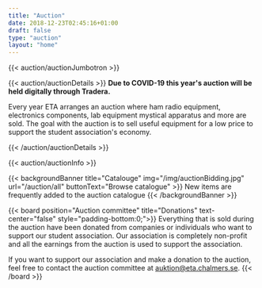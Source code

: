 ```yaml
---
title: "Auction"
date: 2018-12-23T02:45:16+01:00
draft: false
type: "auction"
layout: "home"
---
```


{{< auction/auctionJumbotron >}}

<!-- Information about date and location is automatically added in the shortcode. This is updated in the auction configuration file. -->
{{< auction/auctionDetails >}}
**Due to COVID-19 this year's auction will be held digitally through Tradera.**


Every year ETA arranges an auction where ham radio equipment, electronics components, lab equipment mystical apparatus and more are sold. The goal with the auction is to sell useful equipment for a low price to  support the student association's economy.


{{< /auction/auctionDetails >}}

<!-- The auction info (during the auction and rules) is directly written in the shortcode as markdown doesn't support columns. -->
{{< auction/auctionInfo >}}

{{< backgroundBanner title="Catalouge" img="/img/auctionBidding.jpg" url="/auction/all" buttonText="Browse catalogue" >}}
New items are frequently added to the auction catalogue
{{< /backgroundBanner >}}

{{< board position="Auction committee" title="Donations" text-center="false" style="padding-bottom:0;">}}
Everything that is sold during the auction have been donated from companies or individuals who want to support our student association. Our association is completely non-profit and all the earnings from the auction is used to support the association.

If you want to support our association and make a donation to the auction, feel free to contact the auction committee at <auktion@eta.chalmers.se>.
{{< /board >}}
